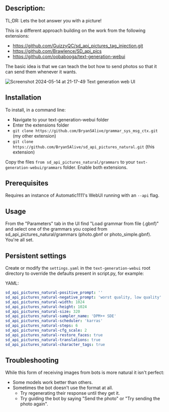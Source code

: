 ## Description:

TL;DR: Lets the bot answer you with a picture!

This is a different approach building on the work from the following extensions:

- https://github.com/GuizzyQC/sd_api_pictures_tag_injection.git
- https://github.com/Brawlence/SD_api_pics
- https://github.com/oobabooga/text-generation-webui

The basic idea is that we can teach the bot how to send photos so that it can send them whenever it wants.

![Screenshot 2024-05-14 at 21-17-49 Text generation web UI](https://github.com/Bryan5Alive/sd_api_pictures_natural/assets/164429111/14c3ab11-a709-41c6-bd1a-5b1b80fb8aa4)

## Installation

To install, in a command line:
- Navigate to your text-generation-webui folder
- Enter the extensions folder
- `git clone https://github.com/Bryan5Alive/grammar_sys_msg_ctx.git` (my other extension)
- `git clone https://github.com/Bryan5Alive/sd_api_pictures_natural.git` (this extension)
  
Copy the files `from sd_api_pictures_natural/grammars` to your `text-generation-webui/grammars` folder.
Enable both extensions.

## Prerequisites

Requires an instance of Automatic1111's WebUI running with an `--api` flag.

## Usage

From the "Parameters" tab in the UI find "Load grammar from file (.gbnf)" and select one of the grammars you copied from sd_api_pictures_natural/grammars (photo.gbnf or photo_simple.gbnf).
You're all set.

## Persistent settings

Create or modify the `settings.yaml` in the `text-generation-webui` root directory to override the defaults present in script.py, for example:

YAML:

```yaml
sd_api_pictures_natural-positive_prompt: ''
sd_api_pictures_natural-negative_prompt: 'worst quality, low quality'
sd_api_pictures_natural-width: 1024
sd_api_pictures_natural-height: 1024
sd_api_pictures_natural-size: 320
sd_api_pictures_natural-sampler_name: 'DPM++ SDE'
sd_api_pictures_natural-scheduler: 'karras'
sd_api_pictures_natural-steps: 6
sd_api_pictures_natural-cfg_scale: 2
sd_api_pictures_natural-restore_faces: true
sd_api_pictures_natural-translations: true
sd_api_pictures_natural-character_tags: true
```

## Troubleshooting

While this form of receiving images from bots is more natural it isn't perfect:

- Some models work better than others.
- Sometimes the bot doesn't use the format at all.
    - Try regenerating their response until they get it.
    - Try guiding the bot by saying "Send the photo" or "Try sending the photo again".
